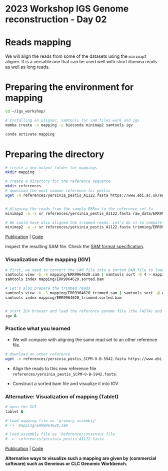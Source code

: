 # 2023 Workshop IGS Genome reconstruction - Day 02

# Reads mapping 

We will align the reads from some of the datasets using the `minimap2` aligner. It is a versatile one that can be used well with short illumina reads as well as long reads.

# Preparing the environment for mapping

```bash 
cd ~/igs_workshop/

# Installing an aligner, samtools for sam files work and igv
mamba create -n mapping -c bioconda minimap2 samtools igv

conda activate mapping 

```

# Preparing the directory 

```bash 
# create a new output folder for mappings
mkdir mapping 

# create a directory for the reference sequence
mkdir references
# download the most common reference for pestis
wget -O references/yersinia_pestis_A1122.fasta https://www.ebi.ac.uk/ena/browser/api/fasta/CP002956.1?download=true


# Aligning the reads from the sample ERRxx to the reference ref.fa
minimap2 -a -x sr references/yersinia_pestis_A1122.fasta raw_data/ERR9964620_1.fastq.gz raw_data/ERR9964620_2.fastq.gz > mapping/ERR9964620.sam  

# We could have also aligned the trimmed reads. Let's do it to compare afterwards
minimap2 -a -x sr references/yersinia_pestis_A1122.fasta trimming/ERR9964620_1_trimmed.fastq.gz trimming/ERR9964620_2_trimmed.fastq.gz > mapping/ERR9964620_trimmed.sam

```
[Publication](https://doi.org/10.1093/bioinformatics/bty191) | [Code](https://github.com/lh3/minimap2)

Inspect the resulting SAM file. Check the [SAM format specification](https://samtools.github.io/hts-specs/SAMv1.pdf).

### Visualization of the mapping (IGV)

```bash
# first, we need to convert the SAM file into a sorted BAM file to load it subsequently in IGV
samtools view -b -S mapping/ERR9964620.sam | samtools sort -@ 4 > mapping/ERR9964620.sorted.bam 
samtools index mapping/ERR9964620.sorted.bam 

# Let's also prepare the trimmed reads
samtools view -b -S mapping/ERR9964620_trimmed.sam | samtools sort -@ 4 > mapping/ERR9964620_trimmed.sorted.bam 
samtools index mapping/ERR9964620_trimmed.sorted.bam 


# start IGV browser and load the reference genome file (the FASTA) and the BAM file, inspect the output
igv &
```

### Practice what you learned

* We will compare with aligning the same read set to an other reference file.

```bash
# download an other reference
wget -o references/yersinia_pestis_SCPM-O-B-5942.fasta https://www.ebi.ac.uk/ena/browser/api/fasta/CP045258.1?download=true

```

* Align the reads to this new reference file `references/yersinia_pestis_SCPM-O-B-5942.fasta`.

* Construct a sorted bam file and visualize it into IGV 


### Alternative: Visualization of mapping (Tablet)

```bash
# open the GUI
tablet &

# load mapping file as 'primary assembly'
# ->  mapping/ERR9964620.sam

# load assembly file as 'Reference/consensus file'
# ->  references/yersinia_pestis_A1122.fasta
```
[Publication](http://dx.doi.org/10.1093/bib/bbs012) | [Code](https://ics.hutton.ac.uk/tablet/)

__Alternative ways to visualize such a mapping are given by (commercial software) such as Geneious or CLC Genomic Workbench.__





